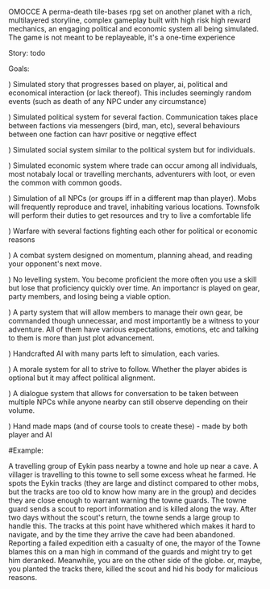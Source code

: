 OMOCCE A perma-death tile-bases rpg set on another planet with a rich,
multilayered storyline, complex gameplay built with high risk high reward
mechanics, an engaging political and economic system all being simulated. The
game is not meant to be replayeable, it's a one-time experience

Story: todo

Goals:

 
) Simulated story that progresses based on player, ai, political and economical
interaction (or lack thereof). This includes seemingly random events (such as
death of any NPC under any circumstance)

) Simulated political system for several faction. Communication takes place
between factions via messengers (bird, man, etc), several behaviours between one
faction can havr positive or negqtive effect

) Simulated social system similar to the political system but for individuals.

) Simulated economic system where trade can occur among all individuals, most
notabaly local or travelling merchants, adventurers with loot, or even the
common with common goods.

) Simulation of all NPCs (or groups iff in a different map than player). Mobs
will frequently reproduce and travel, inhabiting various locations. Townsfolk
will perform their duties to get resources and try to live a comfortable life

) Warfare with several factions fighting each other for political or economic
reasons

) A combat system designed on momentum, planning ahead, and reading your
opponent's next move.

) No levelling system. You become proficient the more often you use a skill but
lose that proficiency quickly over time. An importancr is played on gear, party
members, and losing being a viable option.

) A party system that will allow members to manage their own gear, be commanded
though unnecessar, and most importantly be a witness to your adventure. All of
them have various expectations, emotions, etc and talking to them is more than
just plot advancement.

) Handcrafted AI with many parts left to simulation, each varies.

) A morale system for all to strive to follow. Whether the player abides is
optional but it may affect political alignment.

) A dialogue system that allows for conversation to be taken between multiple
NPCs while anyone nearby can still observe depending on their volume.

) Hand made maps (and of course tools to create these) - made by both player
    and AI

#Example:

A travelling group of Eykin pass nearby a towne and hole up near a cave. A
villager is travelling to this towne to sell some excess wheat he farmed. He
spots the Eykin tracks (they are large and distinct compared to other mobs, but
the tracks are too old to know how many are in the group) and decides they are
close enough to warrant warning the towne guards. The towne guard sends a scout
to report information and is killed along the way. After two days without the
scout's return, the towne sends a large group to handle this. The tracks at this
point have whithered which makes it hard to navigate, and by the time they
arrive the cave had been abandoned. Reporting a failed expedition eith a
casualty of one, the mayor of the Towne blames this on a man high in command of
the guards and might try to get him deranked. Meanwhile, you are on the other
side of the globe. or, maybe, you planted the tracks there, killed the scout and
hid his body for malicious reasons.
